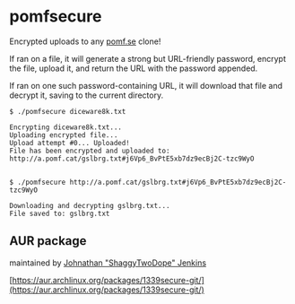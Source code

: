 # pomfsecure
Encrypted uploads to any [pomf.se](http://pomf.se) clone!

If ran on a file, it will generate a strong but URL-friendly password, encrypt the file, upload it, and return the URL with the password appended.

If ran on one such password-containing URL, it will download that file and decrypt it, saving to the current directory.


```
$ ./pomfsecure diceware8k.txt

Encrypting diceware8k.txt...
Uploading encrypted file...
Upload attempt #0... Uploaded!
File has been encrypted and uploaded to: http://a.pomf.cat/gslbrg.txt#j6Vp6_BvPtE5xb7dz9ecBj2C-tzc9WyO


$ ./pomfsecure http://a.pomf.cat/gslbrg.txt#j6Vp6_BvPtE5xb7dz9ecBj2C-tzc9WyO

Downloading and decrypting gslbrg.txt...
File saved to: gslbrg.txt
```

## AUR package

maintained by [Johnathan "ShaggyTwoDope" Jenkins](https://github.com/shaggytwodope)

[https://aur.archlinux.org/packages/1339secure-git/](https://aur.archlinux.org/packages/1339secure-git/)


